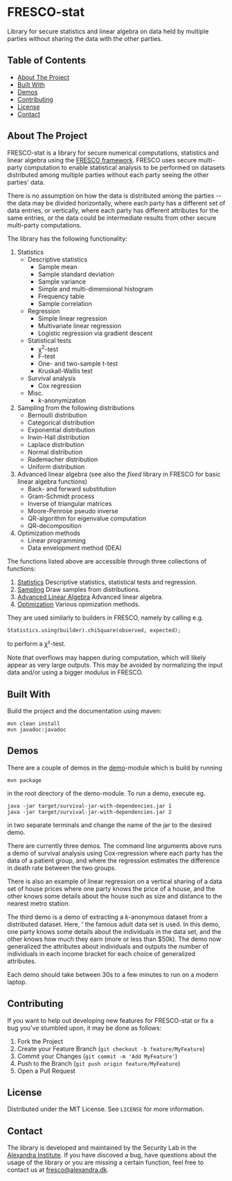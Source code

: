 <h1>FRESCO-stat</h1>

<p>
  Library for secure statistics and linear algebra on data held by multiple parties without sharing 
  the data with the other parties.
</p>

<!-- TABLE OF CONTENTS -->
<h2>Table of Contents</h2>

* <a href="#about-the-project">About The Project</a>
* <a href="#built-with">Built With</a>
* <a href="#demos">Demos</a>
* <a href="#contributing">Contributing</a>
* <a href="#license">License</a>
* <a href="#contact">Contact</a>

<!-- ABOUT THE PROJECT -->
## About The Project
FRESCO-stat is a library for secure numerical computations, statistics 
and linear algebra using the <a href="https://github.com/aicis/fresco">FRESCO framework</a>.
FRESCO uses secure multi-party computation to enable statistical analysis to be performed on 
datasets distributed among multiple parties without each party seeing the other parties' data.

There is no assumption on how the data is distributed among the parties -- the data may 
be divided horizontally, where each party has a different set of data entries, or vertically, 
where each party has different attributes for the same entries, or the data could be intermediate 
results from other secure multi-party computations.

The library has the following functionality:
1. Statistics
    * Descriptive statistics
        * Sample mean
        * Sample standard deviation
        * Sample variance
        * Simple and multi-dimensional histogram
        * Frequency table
        * Sample correlation
    * Regression
        * Simple linear regression
        * Multivariate linear regression
        * Logistic regression via gradient descent 
    * Statistical tests
        * &chi;<sup>2</sup>-test
        * F-test
        * One- and two-sample t-test
        * Kruskall-Wallis test
    * Survival analysis
        * Cox regression
    * Misc.
        * <i>k</i>-anonymization
1. Sampling from the following distributions
    * Bernoulli distribution
    * Categorical distribution
    * Exponential distribution
    * Irwin-Hall distribution
    * Laplace distribution
    * Normal distribution
    * Rademacher distribution
    * Uniform distribution
1. Advanced linear algebra (see also the <i>fixed</i> library in FRESCO for basic linear algebra functions)
    * Back- and forward substitution
    * Gram-Schmidt process
    * Inverse of triangular matrices
    * Moore-Penrose pseudo inverse
    * QR-algorithm for eigenvalue computation
    * QR-decomposition
1. Optimization methods
    * Linear programming
    * Data envelopment method (DEA)

The functions listed above are accessible through three collections of functions:

1. [Statistics](core/src/main/java/dk.alexandra.fresco.stat/Statistics.java) Descriptive statistics, statistical tests and regression.
1. [Sampling](core/src/main/java/dk.alexandra.fresco.stat/Sampler.java)  Draw samples from distributions.
1. [Advanced Linear Algebra](core/src/main/java/dk.alexandra.fresco.stat/LinearAlgebra.java) Advanced linear algebra.
1. [Optimization](core/src/main/java/dk/alexandra/fresco/stat/Optimization.java) Various opimization methods.

They are used similarly to builders in FRESCO, namely by calling e.g.

```
Statistics.using(builder).chiSquare(observed, expected);
``` 

to perform a ꭓ²-test.

Note that overflows may happen during computation, which will likely appear as very large outputs. 
This may be avoided by normalizing the input data and/or using a bigger modulus in FRESCO.


## Built With
Build the project and the documentation using maven:
```
mvn clean install
mvn javadoc:javadoc
```

## Demos

There are a couple of demos in the [demo](demo)-module which is build by running 
```
mvn package
```
in the root directory of the demo-module. To run a demo, execute eg.
```
java -jar target/survival-jar-with-dependencies.jar 1
java -jar target/survival-jar-with-dependencies.jar 2
```
in two separate terminals and change the name of the jar to the desired demo.

There are currently three demos. The command line arguments above runs a demo of survival analysis 
using Cox-regression where each party has the data of a patient group, and where the regression 
estimates the difference in death rate between the two groups. 

There is also an example of linear regression on a vertical sharing of a data set of house prices where 
one party knows the price of a house, and the other knows some details about the house such as size
and distance to the nearest metro station. 

The third demo is a demo of extracting a <i>k</i>-anonymous dataset from a distributed dataset. Here, '
the famous adult data set is used. In this demo, one party knows some details about the individuals 
in the data set, and the other knows how much they earn (more or less than $50k). The demo now 
generalized the attributes about individuals and outputs the number of individuals in each income 
bracket for each choice of generalized attributes.  

Each demo should take between 30s to a few minutes to run on a modern laptop.
 
<!-- CONTRIBUTING -->
## Contributing

If you want to help out developing new features for FRESCO-stat or fix a bug you've stumbled upon, 
it may be done as follows:

1. Fork the Project
1. Create your Feature Branch (`git checkout -b feature/MyFeature`)
1. Commit your Changes (`git commit -m 'Add MyFeature'`)
1. Push to the Branch (`git push origin feature/MyFeature`)
1. Open a Pull Request

<!-- LICENSE -->
## License

Distributed under the MIT License. See `LICENSE` for more information.

<!-- CONTACT -->
## Contact 
The library is developed and maintained by the Security Lab in the <a href="https://alexandra.dk/about-the-alexandra-institute/">Alexandra Institute</a>. 
If you have discoved a bug, have questions about the usage of the library or you are missing a certain 
function, feel free to contact us at <a href="fresco@alexandra.dk">fresco@alexandra.dk</a>. 